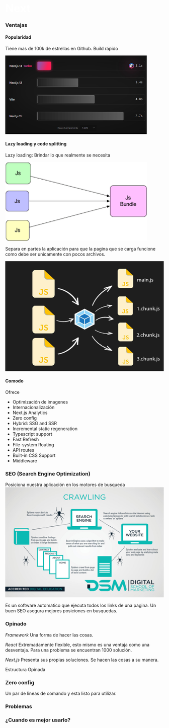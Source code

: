 <style>
.heading1 {
    color: white;
    font-weight:700;
    font-size: 35px;
}
.heading2 {
    color: blue;
    font-weight:700;
    font-size: 20px;
}
</style>
<h1 id="identifier" class="heading1">
    Next
</h1>

### Ventajas
#### Popularidad
Tiene mas de 100k de estrellas en Github.
Build rápido

<img src="./docs/assets/1-speed-build.png" width="450" height="250"/>

#### Lazy loading y code splitting
Lazy loading: Brindar lo que realmente se necesita

<img src="./docs/assets/2-bundle.png" width="450" height="250"/>

Separa en partes la aplicación para que la pagina que se carga funcione como debe ser unicamente con pocos archivos.

<img src="./docs/assets/3-lazy-chunks-lazy-load.jpg" width="550" height="350"/>

#### Comodo
Ofrece 
- Optimización de imagenes
- Internacionalización
- Next.js Analytics
- Zero config
- Hybrid: SSG and SSR
- Incremental static regeneration
- Typescript support
- Fast Refresh
- File-system Routing
- API routes
- Built-in CSS Support
- Middleware
### SEO (Search Engine Optimization)
Posiciona nuestra aplicación en los motores de busqueda
<img src="./docs/assets/4-seo.jpg" width="550" height="350"/>

Es un software automatico que ejecuta todos los links de una pagina.
Un buen SEO asegura mejores posiciones en busquedas.

### Opinado
_*Framework*_ Una forma de hacer las cosas.

_*React*_ Extremadamente flexible, esto mismo es una ventaja como una desventaja. Para una problema se encuentran 1000 solución.

_*Next.js*_ Presenta sus propias soluciones. Se hacen las cosas a su manera.

Estructura Opinada

### Zero config
Un par de lineas de comando y esta listo para utilizar.

### Problemas

### ¿Cuando es mejor usarlo?

